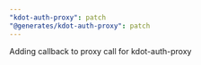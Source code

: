 ```yaml
---
"kdot-auth-proxy": patch
"@generates/kdot-auth-proxy": patch
---
```


Adding callback to proxy call for kdot-auth-proxy
